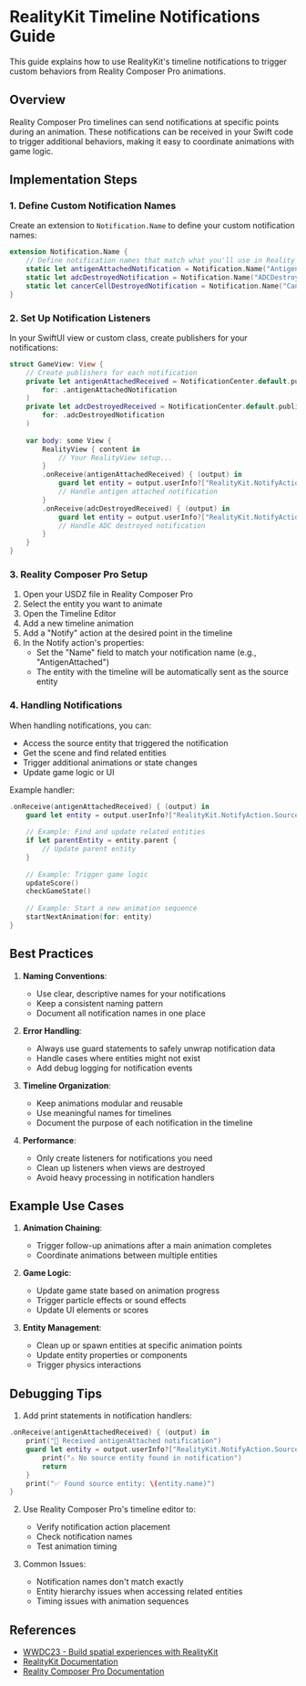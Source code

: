 # RealityKit Timeline Notifications Guide

This guide explains how to use RealityKit's timeline notifications to trigger custom behaviors from Reality Composer Pro animations.

## Overview

Reality Composer Pro timelines can send notifications at specific points during an animation. These notifications can be received in your Swift code to trigger additional behaviors, making it easy to coordinate animations with game logic.

## Implementation Steps

### 1. Define Custom Notification Names

Create an extension to `Notification.Name` to define your custom notification names:

```swift
extension Notification.Name {
    // Define notification names that match what you'll use in Reality Composer Pro
    static let antigenAttachedNotification = Notification.Name("AntigenAttached")
    static let adcDestroyedNotification = Notification.Name("ADCDestroyed")
    static let cancerCellDestroyedNotification = Notification.Name("CancerCellDestroyed")
}
```

### 2. Set Up Notification Listeners

In your SwiftUI view or custom class, create publishers for your notifications:

```swift
struct GameView: View {
    // Create publishers for each notification
    private let antigenAttachedReceived = NotificationCenter.default.publisher(
        for: .antigenAttachedNotification
    )
    private let adcDestroyedReceived = NotificationCenter.default.publisher(
        for: .adcDestroyedNotification
    )
    
    var body: some View {
        RealityView { content in
            // Your RealityView setup...
        }
        .onReceive(antigenAttachedReceived) { (output) in
            guard let entity = output.userInfo?["RealityKit.NotifyAction.SourceEntity"] as? Entity else { return }
            // Handle antigen attached notification
        }
        .onReceive(adcDestroyedReceived) { (output) in
            guard let entity = output.userInfo?["RealityKit.NotifyAction.SourceEntity"] as? Entity else { return }
            // Handle ADC destroyed notification
        }
    }
}
```

### 3. Reality Composer Pro Setup

1. Open your USDZ file in Reality Composer Pro
2. Select the entity you want to animate
3. Open the Timeline Editor
4. Add a new timeline animation
5. Add a "Notify" action at the desired point in the timeline
6. In the Notify action's properties:
   - Set the "Name" field to match your notification name (e.g., "AntigenAttached")
   - The entity with the timeline will be automatically sent as the source entity

### 4. Handling Notifications

When handling notifications, you can:
- Access the source entity that triggered the notification
- Get the scene and find related entities
- Trigger additional animations or state changes
- Update game logic or UI

Example handler:
```swift
.onReceive(antigenAttachedReceived) { (output) in
    guard let entity = output.userInfo?["RealityKit.NotifyAction.SourceEntity"] as? Entity else { return }
    
    // Example: Find and update related entities
    if let parentEntity = entity.parent {
        // Update parent entity
    }
    
    // Example: Trigger game logic
    updateScore()
    checkGameState()
    
    // Example: Start a new animation sequence
    startNextAnimation(for: entity)
}
```

## Best Practices

1. **Naming Conventions**:
   - Use clear, descriptive names for your notifications
   - Keep a consistent naming pattern
   - Document all notification names in one place

2. **Error Handling**:
   - Always use guard statements to safely unwrap notification data
   - Handle cases where entities might not exist
   - Add debug logging for notification events

3. **Timeline Organization**:
   - Keep animations modular and reusable
   - Use meaningful names for timelines
   - Document the purpose of each notification in the timeline

4. **Performance**:
   - Only create listeners for notifications you need
   - Clean up listeners when views are destroyed
   - Avoid heavy processing in notification handlers

## Example Use Cases

1. **Animation Chaining**:
   - Trigger follow-up animations after a main animation completes
   - Coordinate animations between multiple entities

2. **Game Logic**:
   - Update game state based on animation progress
   - Trigger particle effects or sound effects
   - Update UI elements or scores

3. **Entity Management**:
   - Clean up or spawn entities at specific animation points
   - Update entity properties or components
   - Trigger physics interactions

## Debugging Tips

1. Add print statements in notification handlers:
```swift
.onReceive(antigenAttachedReceived) { (output) in
    print("🎯 Received antigenAttached notification")
    guard let entity = output.userInfo?["RealityKit.NotifyAction.SourceEntity"] as? Entity else {
        print("⚠️ No source entity found in notification")
        return
    }
    print("✅ Found source entity: \(entity.name)")
}
```

2. Use Reality Composer Pro's timeline editor to:
   - Verify notification action placement
   - Check notification names
   - Test animation timing

3. Common Issues:
   - Notification names don't match exactly
   - Entity hierarchy issues when accessing related entities
   - Timing issues with animation sequences

## References

- [WWDC23 - Build spatial experiences with RealityKit](https://developer.apple.com/videos/play/wwdc2023/10080/)
- [RealityKit Documentation](https://developer.apple.com/documentation/realitykit)
- [Reality Composer Pro Documentation](https://developer.apple.com/documentation/realitycomposer_pro)
